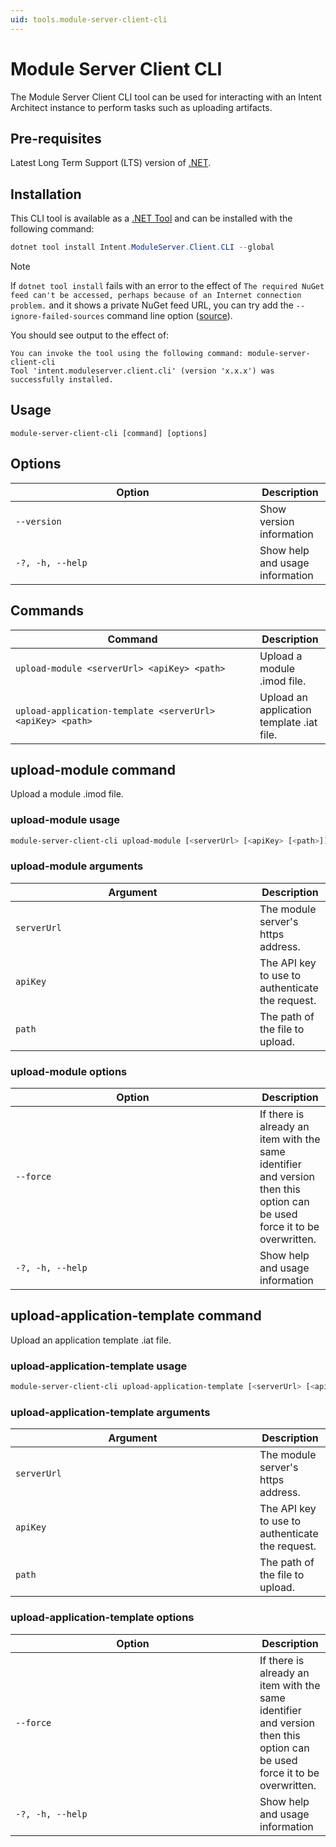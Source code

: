 ```yaml
---
uid: tools.module-server-client-cli
---
```

<!-- Workaround to align the column widths consistently -->
<style>
table th:first-of-type {
    width: 375px;
}
</style>

# Module Server Client CLI

The Module Server Client CLI tool can be used for interacting with an Intent Architect [](xref:tools.module-server) instance to perform tasks such as uploading artifacts.

## Pre-requisites

Latest Long Term Support (LTS) version of [.NET](https://dotnet.microsoft.com/download).

## Installation

This CLI tool is available as a [.NET Tool](https://docs.microsoft.com/dotnet/core/tools/global-tools) and can be installed with the following command:

```powershell
dotnet tool install Intent.ModuleServer.Client.CLI --global
```

> [!NOTE]
> If `dotnet tool install` fails with an error to the effect of `The required NuGet feed can't be accessed, perhaps because of an Internet connection problem.` and it shows a private NuGet feed URL, you can try add the `--ignore-failed-sources` command line option ([source](https://learn.microsoft.com/dotnet/core/tools/troubleshoot-usage-issues#nuget-feed-cant-be-accessed)).

You should see output to the effect of:

```text
You can invoke the tool using the following command: module-server-client-cli
Tool 'intent.moduleserver.client.cli' (version 'x.x.x') was successfully installed.
```

## Usage

`module-server-client-cli [command] [options]`

## Options

|Option|Description|
|------|-----------|
|`--version`      |Show version information|
|`-?, -h, --help` |Show help and usage information|

## Commands

|Command|Description|
|-------|-----------|
|`upload-module <serverUrl> <apiKey> <path>`               |Upload a module .imod file.|
|`upload-application-template <serverUrl> <apiKey> <path>` |Upload an application template .iat file.|

## upload-module command

Upload a module .imod file.

### upload-module usage

```bash
module-server-client-cli upload-module [<serverUrl> [<apiKey> [<path>]]] [options]
```

### upload-module arguments

|Argument    |Description|
|------------|-----------|
|`serverUrl` |The module server's https address.|
|`apiKey`    |The API key to use to authenticate the request.|
|`path`      |The path of the file to upload.|

### upload-module options

|Option           |Description|
|-----------------|-----------|
|`--force`        |If there is already an item with the same identifier and version then this option can be used force it to be overwritten.|
|`-?, -h, --help` |Show help and usage information|

## upload-application-template command

Upload an application template .iat file.

### upload-application-template usage

```bash
module-server-client-cli upload-application-template [<serverUrl> [<apiKey> [<path>]]] [options]
```

### upload-application-template arguments

|Argument    |Description|
|------------|-----------|
|`serverUrl` |The module server's https address.|
|`apiKey`    |The API key to use to authenticate the request.|
|`path`      |The path of the file to upload.|

### upload-application-template options

|Option           |Description|
|-----------------|-----------|
|`--force`        |If there is already an item with the same identifier and version then this option can be used force it to be overwritten.|
|`-?, -h, --help` |Show help and usage information|
